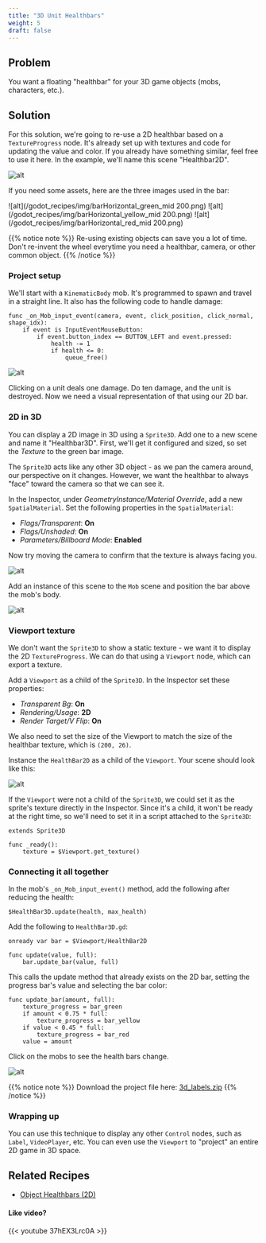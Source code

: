 ```yaml
---
title: "3D Unit Healthbars"
weight: 5
draft: false
---
```


## Problem

You want a floating "healthbar" for your 3D game objects (mobs, characters, etc.).

## Solution

For this solution, we're going to re-use a 2D healthbar based on a `TextureProgress` node. It's already set up with textures and code for updating the value and color. If you already have something similar, feel free to use it here. In the example, we'll name this scene "Healthbar2D".

![alt](/godot_recipes/img/healthbar_example.gif)

If you need some assets, here are the three images used in the bar:

![alt](/godot_recipes/img/barHorizontal_green_mid 200.png)
![alt](/godot_recipes/img/barHorizontal_yellow_mid 200.png)
![alt](/godot_recipes/img/barHorizontal_red_mid 200.png)

{{% notice note %}}
Re-using existing objects can save you a lot of time. Don't re-invent the wheel everytime you need a healthbar, camera, or other common object.
{{% /notice %}}

### Project setup

We'll start with a `KinematicBody` mob. It's programmed to spawn and travel in a straight line. It also has the following code to handle damage:

```gdscript
func _on_Mob_input_event(camera, event, click_position, click_normal, shape_idx):
    if event is InputEventMouseButton:
        if event.button_index == BUTTON_LEFT and event.pressed:
            health -= 1
            if health <= 0:
                queue_free()
```

![alt](/godot_recipes/img/3d_bars01.gif)

Clicking on a unit deals one damage. Do ten damage, and the unit is destroyed. Now we need a visual representation of that using our 2D bar.

### 2D in 3D

You can display a 2D image in 3D using a `Sprite3D`. Add one to a new scene and name it "Healthbar3D". First, we'll get it configured and sized, so set the _Texture_ to the green bar image.

The `Sprite3D` acts like any other 3D object - as we pan the camera around, our perspective on it changes. However, we want the healthbar to always "face" toward the camera so that we can see it.

In the Inspector, under _GeometryInstance/Material Override_, add a new `SpatialMaterial`. Set the following properties in the `SpatialMaterial`:

- _Flags/Transparent_: **On**
- _Flags/Unshaded_: **On**
- _Parameters/Billboard Mode_: **Enabled**

Now try moving the camera to confirm that the texture is always facing you.

![alt](/godot_recipes/img/3d_bars02.gif)

Add an instance of this scene to the `Mob` scene and position the bar above the mob's body.

![alt](/godot_recipes/img/3d_bars04.png)

### Viewport texture

We don't want the `Sprite3D` to show a static texture - we want it to display the 2D `TextureProgress`. We can do that using a `Viewport` node, which can export a texture.

Add a `Viewport` as a child of the `Sprite3D`. In the Inspector set these properties:

- _Transparent Bg_: **On**
- _Rendering/Usage_: **2D**
- _Render Target/V Flip_: **On**

We also need to set the size of the Viewport to match the size of the healthbar texture, which is `(200, 26)`.

Instance the `HealthBar2D` as a child of the `Viewport`. Your scene should look like this:

![alt](/godot_recipes/img/3d_bars03.png)

If the `Viewport` were not a child of the `Sprite3D`, we could set it as the sprite's texture directly in the Inspector. Since it's a child, it won't be ready at the right time, so we'll need to set it in a script attached to the `Sprite3D`:

```gdscript
extends Sprite3D

func _ready():
    texture = $Viewport.get_texture()
```

### Connecting it all together

In the mob's `_on_Mob_input_event()` method, add the following after reducing the health:

```gdscript
$HealthBar3D.update(health, max_health)
```

Add the following to `HealthBar3D.gd`:

```gdscript
onready var bar = $Viewport/HealthBar2D

func update(value, full):
    bar.update_bar(value, full)
```

This calls the update method that already exists on the 2D bar, setting the progress bar's value and selecting the bar color:

```gdscript
func update_bar(amount, full):
    texture_progress = bar_green
    if amount < 0.75 * full:
        texture_progress = bar_yellow
    if value < 0.45 * full:
        texture_progress = bar_red
    value = amount
```

Click on the mobs to see the health bars change.

![alt](/godot_recipes/img/3d_bars05.gif)

{{% notice note %}}
Download the project file here: [3d_labels.zip](/godot_recipes/files/3d_labels.zip)
{{% /notice %}}

### Wrapping up

You can use this technique to display any other `Control` nodes, such as `Label`, `VideoPlayer`, etc. You can even use the `Viewport` to "project" an entire 2D game in 3D space.

## Related Recipes

- [Object Healthbars (2D)](/godot_recipes/ui/unit_healthbar/)

#### Like video?

{{< youtube 37hEX3Lrc0A >}}
